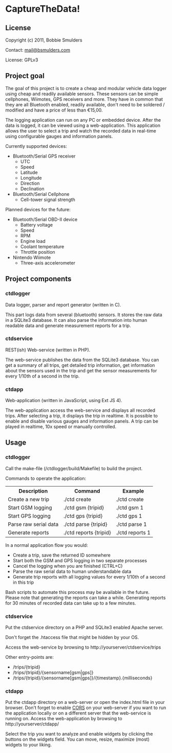 # CaptureTheData!

## License
Copyright (c) 2011, Bobbie Smulders

Contact: <mail@bsmulders.com>

License: GPLv3

## Project goal
The goal of this project is to create a cheap and modular vehicle data logger using cheap and readily available sensors. These sensors can be simple cellphones, Wiimotes, GPS receivers and more. They have in common that they are all Bluetooth enabled, readily available, don't need to be soldered / modified and have a price of less than €15,00.

The logging application can run on any PC or embedded device. After the data is logged, it can be viewed using a web-application. This application allows the user to select a trip and watch the recorded data in real-time using configurable gauges and information panels.

Currently supported devices:

* Bluetooth/Serial GPS receiver
   * UTC
   * Speed
   * Latitude
   * Longitude
   * Direction
   * Declination
* Bluetooth/Serial Cellphone
   * Cell-tower signal strength

Planned devices for the future:

* Bluetooth/Serial OBD-II device
   * Battery voltage
   * Speed
   * RPM
   * Engine load
   * Coolant temperature
   * Throttle position
* Nintendo Wiimote
   * Three-axis accelerometer

## Project components
### ctdlogger
	
Data logger, parser and report generator (written in C).
	
This part logs data from several (bluetooth) sensors. It stores the raw data in a SQLite3 database. It can also parse the information into human readable data and generate measurement reports for a trip.
	
### ctdservice
	
REST(ish) Web-service (written in PHP).
	
The web-service publishes the data from the SQLite3 database. You can get a summary of all trips, get detailed trip information, get information about the sensors used in the trip and get the sensor measurements for every 1/10th of a second in the trip.
	
### ctdapp
	
Web-application (written in JavaScript, using Ext JS 4).
	
The web-application access the web-service and displays all recorded trips. After selecting a trip, it displays the trip in realtime. It is possible to enable and disable various gauges and information panels. A trip can be played in realtime, 10x speed or manually controlled.
	
## Usage
### ctdlogger
	
Call the make-file (/ctdlogger/build/Makefile) to build the project.

Commands to operate the application:

<table>
	<tr>
		<th>Description</th>
		<th>Command</th>
		<th>Example</th>
	</tr>
	<tr>
		<td>Create a new trip</td>
		<td>./ctd create</td>
		<td>./ctd create</td>
	</tr>
	<tr>
		<td>Start GSM logging</td>
		<td>./ctd gsm {tripid}</td>
		<td>./ctd gsm 1</td>
	</tr>
	<tr>
		<td>Start GPS logging</td>
		<td>./ctd gps {tripid}</td>
		<td>./ctd gps 1</td>
	</tr>
	<tr>
		<td>Parse raw serial data</td>
		<td>./ctd parse {tripid}</td>
		<td>./ctd parse 1</td>
	</tr>
	<tr>
		<td>Generate reports</td>
		<td>./ctd reports {tripid}</td>
		<td>./ctd reports 1</td>
	</tr>
</table>


In a normal application flow you would:

* Create a trip, save the returned ID somewhere
* Start both the GSM and GPS logging in two separate processes
* Cancel the logging when you are finished (CTRL+C)
* Parse the raw serial data to human understandable data
* Generate trip reports with all logging values for every 1/10th of a second in this trip

Bash scripts to automate this process may be available in the future.  
Please note that generating the reports can take a while. Generating reports for 30 minutes of recorded data can take up to a few minutes.

### ctdservice

Put the ctdservice directory on a PHP and SQLite3 enabled Apache server.

Don't forget the .htaccess file that might be hidden by your OS.

Access the web-service by browsing to http://yourserver/ctdservice/trips

Other entry-points are:

* /trips/{tripid}
* /trips/{tripid}/{sensorname[gsm|gps]}
* /trips/{tripid}/{sensorname[gsm|gps]}/{timestamp}.{milliseconds}

### ctdapp

Put the ctdapp directory on a web-server or open the index.html file in your browser. Don't forget to enable [CORS](http://www.w3.org/TR/cors) on your web-server if you want to run the application locally or on a different server that the web-service is running on. Access the web-application by browsing to http://yourserver/ctdapp/

Select the trip you want to analyze and enable widgets by clicking the buttons on the widgets field. You can move, resize, maximize (most) widgets to your liking.
